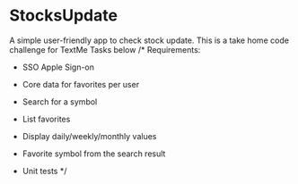 # StocksUpdate
A simple user-friendly app to check stock update. This is a take home code challenge for TextMe
Tasks below 
/*
Requirements: 

- SSO Apple Sign-on

- Core data for favorites per user

- Search for a symbol

- List favorites

- Display daily/weekly/monthly values

- Favorite symbol from the search result

- Unit tests
*/

